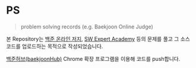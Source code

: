 # PS

> problem solving records (e.g. Baekjoon Online Judge)

본 Repository는 [백준 온라인 저지](https://www.acmicpc.net/), [SW Expert Academy](https://swexpertacademy.com/) 등의 문제를 풀고 그 소스코드를 업로드하는 목적으로 작성되었습니다.

[백준허브(baekjoonHub)](https://velog.io/@flaxinger/백준허브-사용-방법) Chrome 확장 프로그램을 이용해 코드를 push합니다.

